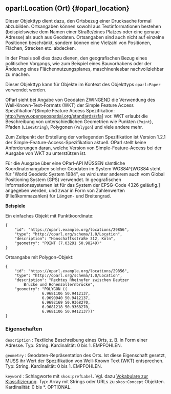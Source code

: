 oparl:Location (Ort)  {#oparl_location}
--------------------

Dieser Objekttyp dient dazu, den Ortsbezug einer Drucksache formal 
abzubilden. Ortsangaben können sowohl aus Textinformationen bestehen 
(beispielsweise dem Namen einer Straße/eines Platzes oder eine genaue 
Adresse) als auch aus Geodaten. Ortsangaben sind auch nicht auf einzelne
Positionen beschränkt, sondern können eine Vielzahl von Positionen,
Flächen, Strecken etc. abdecken.

In der Praxis soll dies dazu dienen, den geografischen Bezug eines
politischen Vorgangs, wie zum Beispiel eines Bauvorhabens oder der 
Änderung eines Flächennutzungsplanes, maschinenlesbar nachvollziehbar
zu machen.

Dieser Objekttyp kann für Objekte im Kontext des Objekttyps
`oparl:Paper` verwendet werden.

OParl sieht bei Angabe von Geodaten ZWINGEND die Verwendung des  
Well-Known-Text-Formats (WKT) der Simple Feature Access Spezifikation^[Simple
Feature Access Spezifikation: <http://www.opengeospatial.org/standards/sfa>]
vor. WKT erlaubt die Beschreibung von unterschiedlichen Geometrien wie
Punkten (`Point`), Pfaden (`LineString`), Polygonen (`Polygon`) und viele andere
mehr.

Zum Zeitpunkt der Erstellung der vorliegenden Spezifikation ist Version 1.2.1
der Simple-Feature-Access-Spezifikation aktuell. OParl stellt keine Anforderungen
daran, welche Version von Simple-Feature-Access bei der Ausgabe von WKT zu
unterstützen ist.

Für die Ausgabe über eine OParl-API MÜSSEN sämtliche Koordinatenangaben solcher
Geodaten im System WGS84^[WGS84 steht für "World Geodetic System 1984",
es wird unter anderem auch vom Global Positioning System (GPS) verwendet.
In geografischen Informationssystemen ist für das System der EPSG-Code 4326 
geläufig.] angegeben werden, und zwar in Form von Zahlenwerten (Fließkommazahlen)
für Längen- und Breitengrad.

**Beispiele**

Ein einfaches Objekt mit Punktkoordinate:

~~~~~  {#location_ex1 .json}
{
    "id": "https://oparl.example.org/locations/29856",
    "type": "http://oparl.org/schema/1.0/Location",
    "description": "Honschaftsstraße 312, Köln",
    "geometry": "POINT (7.03291 50.98249)"
}
~~~~~

Ortsangabe mit Polygon-Objekt:

~~~~~  {#location_ex2 .json}
{
    "id": "https://oparl.example.org/locations/29856",
    "type": "http://oparl.org/schema/1.0/Location",
    "description": "Rechtes Rheinufer zwischen Deutzer
        Brücke und Hohenzollernbrücke",
    "geometry": "POLYGON ((
                6.9681106 50.9412137,
                6.9690940 50.9412137,
                6.9692169 50.9368270,
                6.9681218 50.9368270,
                6.9681106 50.9412137))"
}
~~~~~


### Eigenschaften ###

`description`
:   Textliche Beschreibung eines Orts, z. B. in Form einer Adresse.
    Typ: String.
    Kardinalität: 0 bis 1.
    EMPFOHLEN.

`geometry`
:   Geodaten-Repräsentation des Orts. Ist diese Eigenschaft gesetzt,
    MUSS ihr Wert der Spezifikation von Well-Known Text (WKT) entsprechen.
    Typ: String.
    Kardinalität: 0 bis 1.
    EMPFOHLEN.

`keyword`
:   Schlagworte mit `skos:prefLabel`. Vgl. dazu [Vokabulare zur Klassifizierung](#vokabulare_klassifizierung).
    Typ: Array mit Strings oder URLs zu `skos:Concept` Objekten.
    Kardinalität: 0 bis *.
    OPTIONAL.

